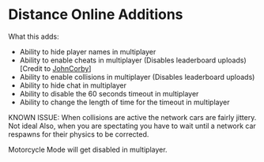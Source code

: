 # Distance Online Additions

What this adds:

- Ability to hide player names in multiplayer
- Ability to enable cheats in multiplayer (Disables leaderboard uploads) [Credit to [JohnCorby](https://github.com/JohnCorby)]
- Ability to enable collisions in multiplayer (Disables leaderboard uploads)
- Ability to hide chat in multiplayer
- Ability to disable the 60 seconds timeout in multiplayer
- Ability to change the length of time for the timeout in multiplayer

KNOWN ISSUE:
When collisions are active the network cars are fairly jittery. Not ideal
Also, when you are spectating you have to wait until a network car respawns for their physics to be corrected.

Motorcycle Mode will get disabled in multiplayer.
